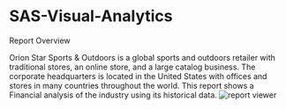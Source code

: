 # SAS-Visual-Analytics
Report Overview

Orion Star Sports & Outdoors is a global sports and outdoors retailer with traditional stores, an online store, and a large catalog business. The corporate headquarters is located in the United States with offices and stores in many countries throughout the world. This report shows a Financial analysis of the industry using its historical data.
![report viewer](https://user-images.githubusercontent.com/94572320/230964731-25217df7-2af0-4940-985e-e8cc4b5206ad.PNG)
